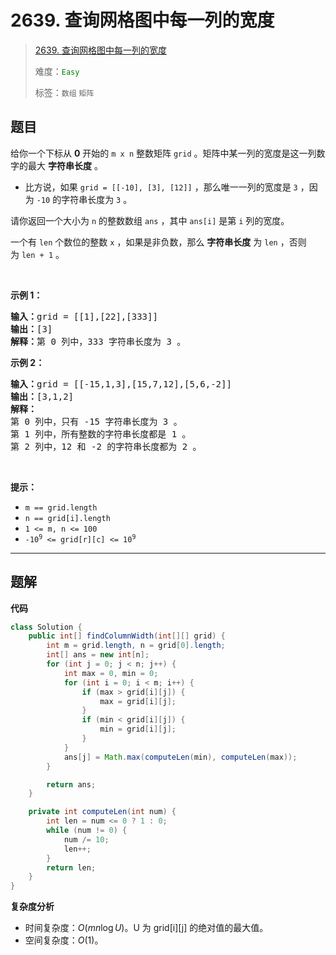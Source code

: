 # 2639. 查询网格图中每一列的宽度

> [2639. 查询网格图中每一列的宽度](https://leetcode.cn/problems/find-the-width-of-columns-of-a-grid/)
>
> 难度：<font color=green>`Easy`</font>
>
> 标签：`数组` `矩阵`

## 题目

<p>给你一个下标从 <strong>0</strong>&nbsp;开始的&nbsp;<code>m x n</code>&nbsp;整数矩阵&nbsp;<code>grid</code>&nbsp;。矩阵中某一列的宽度是这一列数字的最大 <strong>字符串长度</strong>&nbsp;。</p>

<ul>
	<li>比方说，如果&nbsp;<code>grid = [[-10], [3], [12]]</code>&nbsp;，那么唯一一列的宽度是&nbsp;<code>3</code>&nbsp;，因为&nbsp;<code>-10</code>&nbsp;的字符串长度为&nbsp;<code>3</code>&nbsp;。</li>
</ul>

<p>请你返回一个大小为 <code>n</code>&nbsp;的整数数组&nbsp;<code>ans</code>&nbsp;，其中&nbsp;<code>ans[i]</code>&nbsp;是第&nbsp;<code>i</code>&nbsp;列的宽度。</p>

<p>一个有 <code>len</code>&nbsp;个数位的整数 <code>x</code>&nbsp;，如果是非负数，那么&nbsp;<strong>字符串</strong><strong>长度</strong>&nbsp;为&nbsp;<code>len</code>&nbsp;，否则为&nbsp;<code>len + 1</code>&nbsp;。</p>

<p>&nbsp;</p>

<p><strong>示例 1：</strong></p>

<pre><b>输入：</b>grid = [[1],[22],[333]]
<b>输出：</b>[3]
<b>解释：</b>第 0 列中，333 字符串长度为 3 。
</pre>

<p><strong>示例 2：</strong></p>

<pre><b>输入：</b>grid = [[-15,1,3],[15,7,12],[5,6,-2]]
<b>输出：</b>[3,1,2]
<b>解释：</b>
第 0 列中，只有 -15 字符串长度为 3 。
第 1 列中，所有整数的字符串长度都是 1 。
第 2 列中，12 和 -2 的字符串长度都为 2 。
</pre>

<p>&nbsp;</p>

<p><strong>提示：</strong></p>

<ul>
	<li><code>m == grid.length</code></li>
	<li><code>n == grid[i].length</code></li>
	<li><code>1 &lt;= m, n &lt;= 100 </code></li>
	<li><code>-10<sup>9</sup> &lt;= grid[r][c] &lt;= 10<sup>9</sup></code></li>
</ul>


--------------------

## 题解

**代码**

```java
class Solution {
    public int[] findColumnWidth(int[][] grid) {
        int m = grid.length, n = grid[0].length;
        int[] ans = new int[n];
        for (int j = 0; j < n; j++) {
            int max = 0, min = 0;
            for (int i = 0; i < m; i++) {
                if (max > grid[i][j]) {
                    max = grid[i][j];
                }
                if (min < grid[i][j]) {
                    min = grid[i][j];
                }
            }
            ans[j] = Math.max(computeLen(min), computeLen(max));
        }

        return ans;
    }

    private int computeLen(int num) {
        int len = num <= 0 ? 1 : 0;
        while (num != 0) {
            num /= 10;
            len++;
        }
        return len;
    }
}
```

**复杂度分析**

- 时间复杂度：$O(mn \log U)$。U 为 grid\[i]\[j] 的绝对值的最大值。
- 空间复杂度：$O(1)$。
